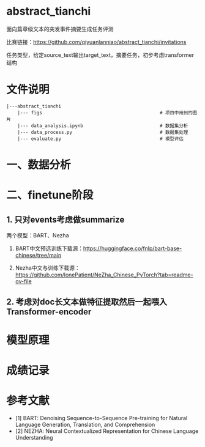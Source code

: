 # abstract_tianchi
面向篇章级文本的突发事件摘要生成任务评测

比赛链接：https://github.com/qiyuanlanniao/abstract_tianchi/invitations

任务类型，给定source_text输出target_text，摘要任务，初步考虑transformer结构

# 文件说明

```
|---abstract_tianchi
    |--- figs                                           # 项目中用到的图片
    |--- data_analysis.ipynb                            # 数据集分析
    |--- data_process.py                                # 数据集处理
    |--- evaluate.py                                    # 模型评估
```


# 一、数据分析

# 二、finetune阶段

## 1. 只对events考虑做summarize
两个模型：BART、Nezha

1. BART中文预选训练下载源：https://huggingface.co/fnlp/bart-base-chinese/tree/main

2. Nezha中文与训练下载源：https://github.com/lonePatient/NeZha_Chinese_PyTorch?tab=readme-ov-file
   
## 2. 考虑对doc长文本做特征提取然后一起喂入Transformer-encoder


# 模型原理

# 成绩记录


# 参考文献
- [1] BART: Denoising Sequence-to-Sequence Pre-training for Natural Language Generation, Translation, and Comprehension
- [2] NEZHA: Neural Contextualized Representation for Chinese Language Understanding

